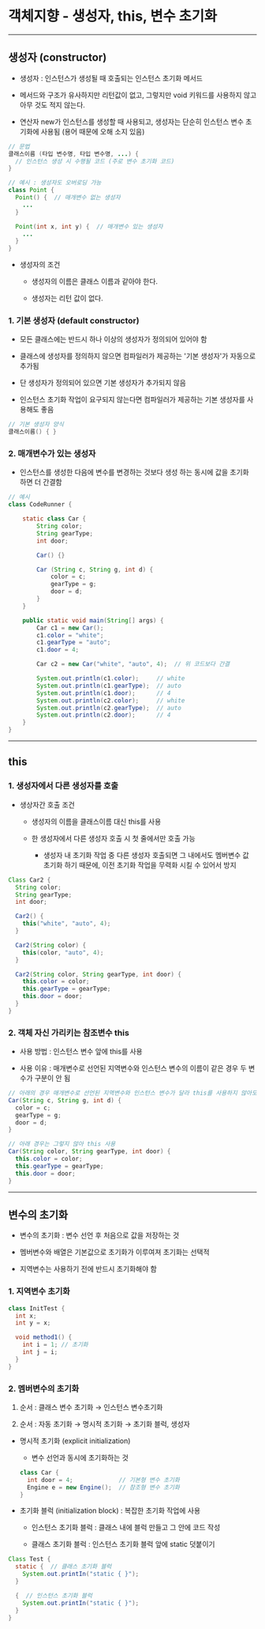 # 객체지향 - 생성자, this, 변수 초기화

---

## 생성자 (constructor)

- 생성자 : 인스턴스가 생성될 때 호출되는 인스턴스 초기화 메서드

- 메서드와 구조가 유사하지만 리턴값이 없고, 그렇지만 void 키워드를 사용하지 않고 아무 것도 적지 않는다.

- 연산자 new가 인스턴스를 생성할 때 사용되고, 생성자는 단순히 인스턴스 변수 초기화에 사용됨 (용어 때문에 오해 소지 있음)

```java
// 문법
클래스이름 (타입 변수명, 타입 변수명, ...) {
  // 인스턴스 생성 시 수행될 코드 (주로 변수 초기화 코드)
}
```

```java
// 예시 : 생성자도 오버로딩 가능
class Point {
  Point() {  // 매개변수 없는 생성자
    ...
  }

  Point(int x, int y) {  // 매개변수 있는 생성자
    ...
  }
}
```

- 생성자의 조건

  - 생성자의 이름은 클래스 이름과 같아야 한다.

  - 생성자는 리턴 값이 없다.

### 1. 기본 생성자 (default constructor)

- 모든 클래스에는 반드시 하나 이상의 생성자가 정의되어 있어야 함

- 클래스에 생성자를 정의하지 않으면 컴파일러가 제공하는 '기본 생성자'가 자동으로 추가됨

- 단 생성자가 정의되어 있으면 기본 생성자가 추가되지 않음

- 인스턴스 초기화 작업이 요구되지 않는다면 컴파일러가 제공하는 기본 생성자를 사용해도 좋음

```java
// 기본 생성자 양식
클래스이름() { }
```

### 2. 매개변수가 있는 생성자

- 인스턴스를 생성한 다음에 변수를 변경하는 것보다 생성 하는 동시에 값을 초기화 하면 더 간결함

```java
// 예시
class CodeRunner {

    static class Car {
        String color;
        String gearType;
        int door;

        Car() {}

        Car (String c, String g, int d) {
            color = c;
            gearType = g;
            door = d;
        }
    }

    public static void main(String[] args) {
        Car c1 = new Car();
        c1.color = "white";
        c1.gearType = "auto";
        c1.door = 4;

        Car c2 = new Car("white", "auto", 4);  // 위 코드보다 간결

        System.out.println(c1.color);     // white
        System.out.println(c1.gearType);  // auto
        System.out.println(c1.door);      // 4
        System.out.println(c2.color);     // white
        System.out.println(c2.gearType);  // auto
        System.out.println(c2.door);      // 4
    }
}
```

---

## this

### 1. 생성자에서 다른 생성자를 호출

- 생상자간 호출 조건

  - 생성자의 이름을 클래스이름 대신 this를 사용

  - 한 생성자에서 다른 생성자 호출 시 첫 줄에서만 호출 가능
    - 생성자 내 초기화 작업 중 다른 생성자 호출되면 그 내에서도 멤버변수 값 초기화 하기 때문에, 이전 초기화 작업을 무력화 시킬 수 있어서 방지

```java
Class Car2 {
  String color;
  String gearType;
  int door;

  Car2() {
    this("white", "auto", 4);
  }

  Car2(String color) {
    this(color, "auto", 4);
  }

  Car2(String color, String gearType, int door) {
    this.color = color;
    this.gearType = gearType;
    this.door = door;
  }
}
```

### 2. 객체 자신 가리키는 참조변수 this

- 사용 방법 : 인스턴스 변수 앞에 this를 사용

- 사용 이유 : 매개변수로 선언된 지역변수와 인스턴스 변수의 이름이 같은 경우 두 변수가 구분이 안 됨

```java
// 아래의 경우 매개변수로 선언된 지역변수와 인스턴스 변수가 달라 this를 사용하지 않아도 됨
Car(String c, String g, int d) {
  color = c;
  gearType = g;
  door = d;
}

// 아래 경우는 그렇지 않아 this 사용
Car(String color, String gearType, int door) {
  this.color = color;
  this.gearType = gearType;
  this.door = door;
}
```

---

## 변수의 초기화

- 변수의 초기화 : 변수 선언 후 처음으로 값을 저장하는 것

- 멤버변수와 배열은 기본값으로 초기화가 이루여져 초기화는 선택적

- 지역변수는 사용하기 전에 반드시 초기화해야 함

### 1. 지역변수 초기화

```java
class InitTest {
  int x;
  int y = x;

  void method1() {
    int i = 1; // 초기화
    int j = i;
  }
}

```

### 2. 멤버변수의 초기화

1. 순서 : 클래스 변수 초기화 → 인스턴스 변수초기화

2. 순서 : 자동 초기화 → 명시적 초기화 → 초기화 블럭, 생성자

- 명시적 초기화 (explicit initialization)

  - 변수 선언과 동시에 초기화하는 것

  ```java
  class Car {
    int door = 4;             // 기본형 변수 초기화
    Engine e = new Engine();  // 참조형 변수 초기화
  }
  ```

- 초기화 블럭 (initialization block) : 복잡한 초기화 작업에 사용

  - 인스턴스 초기화 블럭 : 클래스 내에 블럭 만들고 그 안에 코드 작성

  - 클래스 초기화 블럭 : 인스턴스 초기화 블럭 앞에 static 덧붙이기

```java
Class Test {
  static {  // 클래스 초기화 블럭
    System.out.printIn("static { }");
  }

  {  // 인스턴스 초기화 블럭
    System.out.printIn("static { }");
  }
}
```
